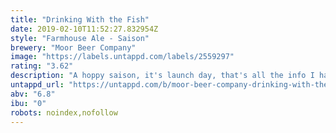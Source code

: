 ```yaml
---
title: "Drinking With the Fish"
date: 2019-02-10T11:52:27.832954Z
style: "Farmhouse Ale - Saison"
brewery: "Moor Beer Company"
image: "https://labels.untappd.com/labels/2559297"
rating: "3.62"
description: "A hoppy saison, it's launch day, that's all the info I have. "
untappd_url: "https://untappd.com/b/moor-beer-company-drinking-with-the-fish/2559297"
abv: "6.8"
ibu: "0"
robots: noindex,nofollow
---
```

